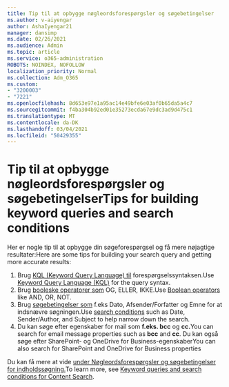 ```yaml
---
title: Tip til at opbygge nøgleordsforespørgsler og søgebetingelser
ms.author: v-aiyengar
author: AshaIyengar21
manager: dansimp
ms.date: 02/26/2021
ms.audience: Admin
ms.topic: article
ms.service: o365-administration
ROBOTS: NOINDEX, NOFOLLOW
localization_priority: Normal
ms.collection: Adm_O365
ms.custom:
- "3200003"
- "7221"
ms.openlocfilehash: 8d653e97e1a95ac14e49bfe6e03af0b65da5a4c7
ms.sourcegitcommit: f4ba304b92ed01e35273ecda67e9dc3ad9d475c1
ms.translationtype: MT
ms.contentlocale: da-DK
ms.lasthandoff: 03/04/2021
ms.locfileid: "50429355"
---
```

# <a name="tips-for-building-keyword-queries-and-search-conditions"></a><span data-ttu-id="355c2-102">Tip til at opbygge nøgleordsforespørgsler og søgebetingelser</span><span class="sxs-lookup"><span data-stu-id="355c2-102">Tips for building keyword queries and search conditions</span></span>

<span data-ttu-id="355c2-103">Her er nogle tip til at opbygge din søgeforespørgsel og få mere nøjagtige resultater:</span><span class="sxs-lookup"><span data-stu-id="355c2-103">Here are some tips for building your search query and getting more accurate results:</span></span>

1. <span data-ttu-id="355c2-104">Brug [KQL (Keyword Query Language) til](https://go.microsoft.com/fwlink/?linkid=2101591) forespørgselssyntaksen.</span><span class="sxs-lookup"><span data-stu-id="355c2-104">Use [Keyword Query Language (KQL)](https://go.microsoft.com/fwlink/?linkid=2101591) for the query syntax.</span></span>
1. <span data-ttu-id="355c2-105">Brug [booleske operatorer som](https://go.microsoft.com/fwlink/?linkid=2101592) OG, ELLER, IKKE.</span><span class="sxs-lookup"><span data-stu-id="355c2-105">Use [Boolean operators](https://go.microsoft.com/fwlink/?linkid=2101592) like AND, OR, NOT.</span></span>
1. <span data-ttu-id="355c2-106">Brug [søgebetingelser som](https://go.microsoft.com/fwlink/?linkid=2102410) f.eks Dato, Afsender/Forfatter og Emne for at indsnævre søgningen.</span><span class="sxs-lookup"><span data-stu-id="355c2-106">Use [search conditions](https://go.microsoft.com/fwlink/?linkid=2102410) such as Date, Sender/Author, and Subject to help narrow down the search.</span></span>
1. <span data-ttu-id="355c2-107">Du kan søge efter egenskaber for mail som **f.eks. bcc** og **cc.**</span><span class="sxs-lookup"><span data-stu-id="355c2-107">You can search for email message properties such as **bcc** and **cc**.</span></span> <span data-ttu-id="355c2-108">Du kan også søge efter SharePoint- og OneDrive for Business-egenskaber</span><span class="sxs-lookup"><span data-stu-id="355c2-108">You can also search for SharePoint and OneDrive for Business properties</span></span>

<span data-ttu-id="355c2-109">Du kan få mere at vide [under Nøgleordsforespørgsler og søgebetingelser for indholdssøgning.](https://go.microsoft.com/fwlink/?linkid=2102411)</span><span class="sxs-lookup"><span data-stu-id="355c2-109">To learn more, see [Keyword queries and search conditions for Content Search](https://go.microsoft.com/fwlink/?linkid=2102411).</span></span>
